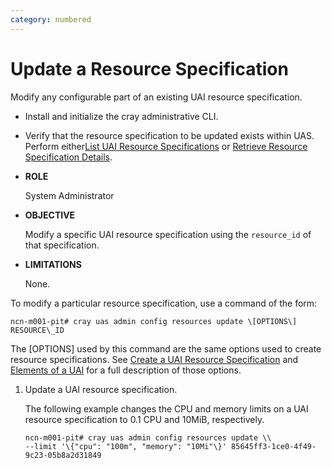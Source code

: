 ```yaml
---
category: numbered
---
```


# Update a Resource Specification

Modify any configurable part of an existing UAI resource specification.

-   Install and initialize the cray administrative CLI.
-   Verify that the resource specification to be updated exists within UAS. Perform either[List UAI Resource Specifications](List_UAI_Resource_Specifications.md) or [Retrieve Resource Specification Details](Retrieve_Resource_Specification_Details.md).

-   **ROLE**

    System Administrator

-   **OBJECTIVE**

    Modify a specific UAI resource specification using the `resource_id` of that specification.

-   **LIMITATIONS**

    None.


To modify a particular resource specification, use a command of the form:

```screen
ncn-m001-pit# cray uas admin config resources update \[OPTIONS\] RESOURCE\_ID
```

The \[OPTIONS\] used by this command are the same options used to create resource specifications. See [Create a UAI Resource Specification](Create_a_UAI_Resource_Specification.md) and [Elements of a UAI](Elements_of_a_UAI.md) for a full description of those options.

1.  Update a UAI resource specification.

    The following example changes the CPU and memory limits on a UAI resource specification to 0.1 CPU and 10MiB, respectively.

    ```screen
    ncn-m001-pit# cray uas admin config resources update \\
    --limit '\{"cpu": "100m", "memory": "10Mi"\}' 85645ff3-1ce0-4f49-9c23-05b8a2d31849
    ```


